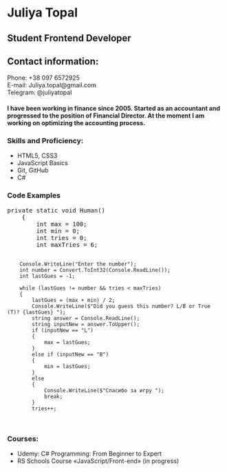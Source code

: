 
<div>
    <h1>Juliya Topal</h1>
     <div>
        <h2>Student Frontend Developer</h2>
    </div>

<div>
 <h2>
            Contact information:
</h2>
        <p> Phone: +38 097 6572925 <br>
            E-mail: Juliya.topal@gmail.com <br>
            Telegram: @juliyatopal <br>
        </p>

<h4>I have been working in finance since 2005. Started as an accountant and progressed to the position of
            Financial Director. At the moment I am working on optimizing the accounting process.
</h4>
<h3>
Skills and Proficiency:
</h3>
 <ul>

  <li> HTML5, CSS3</li>
  <li> JavaScript Basics</li>
  <li> Git, GitHub</li>
  <li> C#</li>
 </ul>

<h3>Code Examples </h3>
<pre>
private static void Human()
    {
        int max = 100;
        int min = 0;
        int tries = 0;
        int maxTries = 6;

        Console.WriteLine("Enter the number");
        int number = Convert.ToInt32(Console.ReadLine());
        int lastGues = -1;

        while (lastGues != number && tries < maxTries)
        {
            lastGues = (max + min) / 2;
            Console.WriteLine($"Did you guess this number? L/B or True (T)? {lastGues} ");
            string answer = Console.ReadLine();
            string inputNew = answer.ToUpper();
            if (inputNew == "L")
            {
                max = lastGues;
            }
            else if (inputNew == "B")
            {
                min = lastGues;
            }
            else
            {
                Console.WriteLine($"Спасибо за игру ");
                break;
            }
            tries++;
</pre>


 <h3>
            Courses:
 </h3>
 <ul>
  <li> Udemy: C# Programming: From Beginner to Expert</li>
  <li> RS Schools Course «JavaScript/Front-end» (in progress)</li>
 </ul>


</div>

